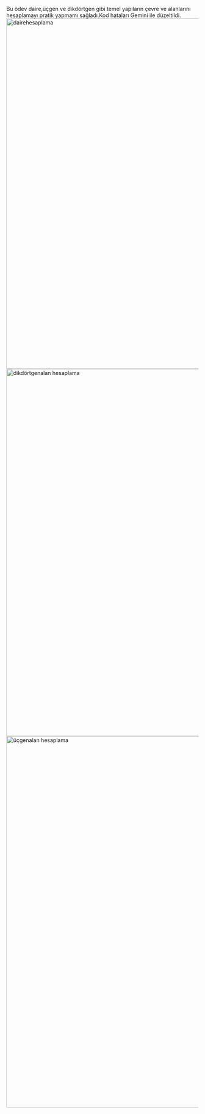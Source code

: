 Bu ödev daire,üçgen ve dikdörtgen gibi temel yapıların çevre ve alanlarını hesaplamayı pratik yapmamı sağladı.Kod hataları Gemini ile düzeltildi.
<img width="1892" height="918" alt="dairehesaplama" src="https://github.com/user-attachments/assets/2b62b3eb-e0b8-4385-b38f-9128462d1e59" />
<img width="1903" height="962" alt="dikdörtgenalan hesaplama" src="https://github.com/user-attachments/assets/cfc53dbb-48ea-44b5-90cc-3bf4c1210cf2" />
<img width="1890" height="973" alt="üçgenalan  hesaplama" src="https://github.com/user-attachments/assets/9c83fe8b-8518-460e-a639-569d4713310a" />
